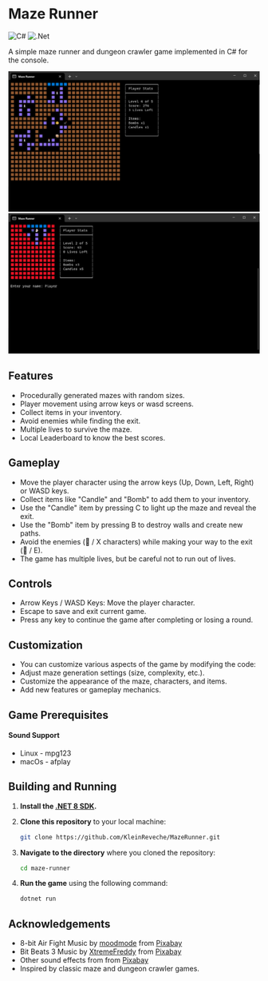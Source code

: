 # Maze Runner

![C#](https://img.shields.io/badge/c%23-%23239120.svg?style=for-the-badge&logo=c-sharp&logoColor=white)
![.Net](https://img.shields.io/badge/.NET-5C2D91?style=for-the-badge&logo=.net&logoColor=white)

A simple maze runner and dungeon crawler game implemented in C# for the console.

![Game Screenshot](screenshot.png)
![Game Screenshot](screenshot2.png)

## Features
- Procedurally generated mazes with random sizes.
- Player movement using arrow keys or wasd screens.
- Collect items in your inventory.
- Avoid enemies while finding the exit.
- Multiple lives to survive the maze.
- Local Leaderboard to know the best scores.

## Gameplay
- Move the player character using the arrow keys (Up, Down, Left, Right) or WASD keys.
- Collect items like "Candle" and "Bomb" to add them to your inventory.
- Use the "Candle" item by pressing C to light up the maze and reveal the exit.
- Use the "Bomb" item by pressing B to destroy walls and create new paths.
- Avoid the enemies (👾 / X characters) while making your way to the exit (🚪 / E).
- The game has multiple lives, but be careful not to run out of lives.

## Controls
- Arrow Keys / WASD Keys: Move the player character.
- Escape to save and exit current game.
- Press any key to continue the game after completing or losing a round.

## Customization
- You can customize various aspects of the game by modifying the code:
- Adjust maze generation settings (size, complexity, etc.).
- Customize the appearance of the maze, characters, and items.
- Add new features or gameplay mechanics.

## Game Prerequisites
#### Sound Support
- Linux - mpg123
- macOs - afplay

## Building and Running
1. **Install the [.NET 8 SDK](https://dotnet.microsoft.com/download/dotnet/8.0).**
2. **Clone this repository** to your local machine:

   ```bash
   git clone https://github.com/KleinReveche/MazeRunner.git
   ```
3. **Navigate to the directory** where you cloned the repository:

   ```bash
   cd maze-runner
   ```
4. **Run the game** using the following command:

   ```bash
   dotnet run
    ```

## Acknowledgements
- 8-bit Air Fight Music by [moodmode](https://pixabay.com/users/moodmode-33139253/?utm_source=link-attribution&utm_medium=referral&utm_campaign=music&utm_content=158813") from [Pixabay](https://pixabay.com/music//?utm_source=link-attribution&utm_medium=referral&utm_campaign=music&utm_content=158813)
- Bit Beats 3 Music by [XtremeFreddy](https://pixabay.com/users/xtremefreddy-32332307/?utm_source=link-attribution&utm_medium=referral&utm_campaign=music&utm_content=168873") from [Pixabay](https://pixabay.com//?utm_source=link-attribution&utm_medium=referral&utm_campaign=music&utm_content=168873)
- Other sound effects from from [Pixabay](https://pixabay.com/)
- Inspired by classic maze and dungeon crawler games.